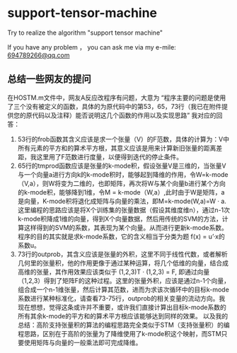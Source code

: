 # support-tensor-machine
Try to realize the algorithm "support tensor machine"

If you have any problem ， you can ask me via my e-mile: 694789266@qq.com

## 总结一些网友的提问

在HOSTM.m文件中，网友A反应改程序有问题，大意为 “程序主要的问题是使用了三个没有被定义的函数，具体的为原代码中的第53，65，73行（我已在附件提供您的原代码以及注释）能否说明这几个函数的作用以及实现思路”
我对应的回答：
1.	53行的frob函数其含义应该是求一个张量（V）的F范数，具体的计算为：V中所有元素的平方和的算术平方根，其意义应该是用来计算新旧张量的距离差距，我这里用了F范数进行度量，以便得到迭代的停止条件。
2.	65行的tmprod函数应该是张量的k-mode积，假设张量V是三维的，当张量V与一个向量a进行方向k的k-mode积时，能够起到降维的作用，令W=k-mode（V,a），则W将变为二维的，也即矩阵，再次将W与某个向量b进行某个方向的k-mode积，能够降到1维，令M = k-mode（W,a）,此时由于W是矩阵，a是向量，K-mode积将退化成矩阵与向量的乘法，即M=k-mode(W,a)=W · a. 这里编程的思路应该是将X个训练集的张量数据（假设其维度维n），通过n-1次k-mode积降成1维的向量，得到X个向量数据，然后用传统的SVM的方法，计算这样得到的SVM的系数，其表现为某个向量。从而进行更新k-mode系数。程序的目的其实就是求k-mode系数，它的含义相当于分类为题  f(x) = u’·x的系数u。
3.	73行的outprob，其含义应该是张量的外积，这里不同于线性代数，或者解析几何里的张量积，他的作用更像于通过某种运算，将几个低维的向量，结合成高维的张量，其作用效果应该类似于 (1,2,3)T · (1,2,3) = F, 即通过向量（1,2,3）得到了矩阵F的这种过程。这里的张量外积，应该是通过n-1个向量，组合成一个n-1维张量，然后计算其范数，进而为求该次循环中的目标k-mode系数进行某种标准化，请查看73-75行，outprob的相关变量的流动方向。我现在想想，觉得这条或许并不重要，或许我们直接计算出目标k-mode系数的所有其余k-mode的平方和的算术平方根应该能够达到同样的效果。
以及我的总结：高阶支持张量积的算法的编程思路完全类似于STM（支持张量积）的编程思路，区别在于高阶的张量为了降维使用了k-mode积这个映射，而STM只要使用矩阵与向量的一般乘法即可完成降维。
